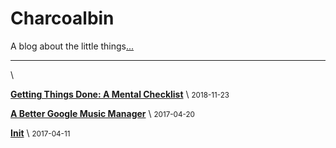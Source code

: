 # Charcoalbin

A blog about the little things[...](about.html)

---

\ 

[**Getting Things Done: A Mental Checklist**](posts/getting-things-done.html) \  <small>2018-11-23</small>

[**A Better Google Music Manager**](posts/better-mm.html) \  <small>2017-04-20</small>

[**Init**](posts/init.html) \  <small>2017-04-11</small>

